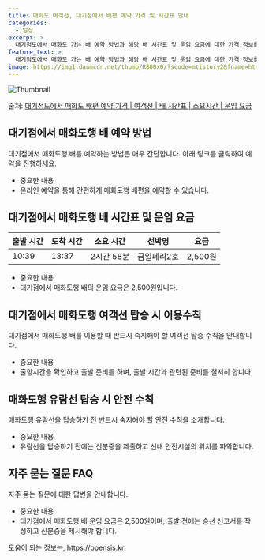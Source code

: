 ```yaml
---
title: 매화도 여객선, 대기점에서 배편 예약 가격 및 시간표 안내
categories:
  - 일상
excerpt: >
  대기점도에서 매화도 가는 배 예약 방법과 해당 배 시간표 및 운임 요금에 대한 가격 정보를 안내 드리겠습니다. 안전하고 재밋는 매화도행 여행을 위해 아래 정보 참고하시기 바랍니다. 매화도행 배편 예약하기 👈 클릭대기점도에서 매화도행 배 시간표출발 시간도착 시간소요 시간선박명요금10:3913:372시간 58분금일페리2호2,500원매화도행 배편 예약하기 👈 클릭대기점도에서 매화도행 여객선 탑승 시 이용수칙대기점도에서 매화도행 배를 이용할 때 반드시 숙지해야 할 여객선 탑승 수칙을 소개합니다. 중요한 내용 1) 대기점도에서 매화도행 배 출항시간을 확인하여 출발 준비를 합니다. 2) 출항 시간이 가까워질수록 혼잡할 수 있으니 미리 매표소로 가 충분한 여유시간을 확보합니다. 3) 탑승 후 배가 도착하면 차량과 사..
feature_text: >
  대기점도에서 매화도 가는 배 예약 방법과 해당 배 시간표 및 운임 요금에 대한 가격 정보를 안내 드리겠습니다. 안전하고 재밋는 매화도행 여행을 위해 아래 정보 참고하시기 바랍니다. 매화도행 배편 예약하기 👈 클릭대기점도에서 매화도행 배 시간표출발 시간도착 시간소요 시간선박명요금10:3913:372시간 58분금일페리2호2,500원매화도행 배편 예약하기 👈 클릭대기점도에서 매화도행 여객선 탑승 시 이용수칙대기점도에서 매화도행 배를 이용할 때 반드시 숙지해야 할 여객선 탑승 수칙을 소개합니다. 중요한 내용 1) 대기점도에서 매화도행 배 출항시간을 확인하여 출발 준비를 합니다. 2) 출항 시간이 가까워질수록 혼잡할 수 있으니 미리 매표소로 가 충분한 여유시간을 확보합니다. 3) 탑승 후 배가 도착하면 차량과 사..
image: https://img1.daumcdn.net/thumb/R800x0/?scode=mtistory2&fname=https%3A%2F%2Fblog.kakaocdn.net%2Fdn%2FbLZ4gs%2FbtsHDWmYQ7A%2Fcki7beTDwnJtV0VOcOKbWk%2Fimg.webp
---
```


![Thumbnail](https://img1.daumcdn.net/thumb/R800x0/?scode=mtistory2&fname=https%3A%2F%2Fblog.kakaocdn.net%2Fdn%2FbLZ4gs%2FbtsHDWmYQ7A%2Fcki7beTDwnJtV0VOcOKbWk%2Fimg.webp)

<p>출처: <a href="https://opensis.kr/entry/%EB%8C%80%EA%B8%B0%EC%A0%90%EB%8F%84%EC%97%90%EC%84%9C-%EB%A7%A4%ED%99%94%EB%8F%84-%EB%B0%B0%ED%8E%B8-%EC%98%88%EC%95%BD-%EA%B0%80%EA%B2%A9-%EC%97%AC%EA%B0%9D%EC%84%A0-%EB%B0%B0-%EC%8B%9C%EA%B0%84%ED%91%9C-%EC%86%8C%EC%9A%94%EC%8B%9C%EA%B0%84-%EC%9A%B4%EC%9E%84-%EC%9A%94%EA%B8%88" rel="dofollow">대기점도에서 매화도 배편 예약 가격 | 여객선 | 배 시간표 | 소요시간 | 운임 요금</a> </p>

## 대기점에서 매화도행 배 예약 방법

대기점에서 매화도행 배를 예약하는 방법은 매우 간단합니다. 아래 링크를 클릭하여 예약을 진행하세요.



  * 중요한 내용
  * 온라인 예약을 통해 간편하게 매화도행 배편을 예약할 수 있습니다.



## 대기점에서 매화도행 배 시간표 및 운임 요금

출발 시간 | 도착 시간 | 소요 시간 | 선박명 | 요금  
---|---|---|---|---  
10:39 | 13:37 | 2시간 58분 | 금일페리2호 | 2,500원  
  


  * 중요한 내용
  * 대기점에서 매화도행 배의 운임 요금은 2,500원입니다.



## 대기점에서 매화도행 여객선 탑승 시 이용수칙

대기점에서 매화도행 배를 이용할 때 반드시 숙지해야 할 여객선 탑승 수칙을 안내합니다.



  * 중요한 내용
  * 출항시간을 확인하고 출발 준비를 하며, 출발 시간과 관련된 준비를 철저히 합니다.



## 매화도행 유람선 탑승 시 안전 수칙

매화도행 유람선을 탑승하기 전 반드시 숙지해야 할 안전 수칙을 소개합니다.



  * 중요한 내용
  * 유람선을 탑승하기 전에는 신분증을 제출하고 선내 안전시설의 위치를 파악합니다.



## 자주 묻는 질문 FAQ

자주 묻는 질문에 대한 답변을 안내합니다.



  * 중요한 내용
  * 대기점에서 매화도행 배 운임 요금은 2,500원이며, 출발 전에는 승선 신고서를 작성하고 신분증을 제시해야 합니다.



 

도움이 되는 정보는, <a href="https://opensis.kr" rel="dofollow">https://opensis.kr</a>


